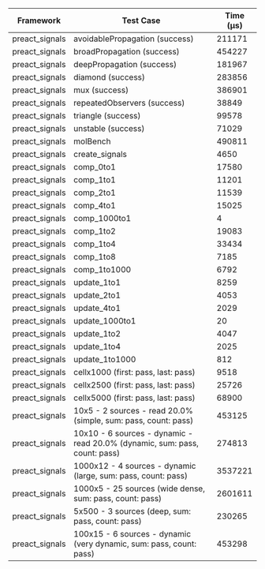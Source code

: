 | Framework | Test Case | Time (μs) |
| --- | --- | --- |
| preact_signals | avoidablePropagation (success) | 211171 |
| preact_signals | broadPropagation (success) | 454227 |
| preact_signals | deepPropagation (success) | 181967 |
| preact_signals | diamond (success) | 283856 |
| preact_signals | mux (success) | 386901 |
| preact_signals | repeatedObservers (success) | 38849 |
| preact_signals | triangle (success) | 99578 |
| preact_signals | unstable (success) | 71029 |
| preact_signals | molBench | 490811 |
| preact_signals | create_signals | 4650 |
| preact_signals | comp_0to1 | 17580 |
| preact_signals | comp_1to1 | 11201 |
| preact_signals | comp_2to1 | 11539 |
| preact_signals | comp_4to1 | 15025 |
| preact_signals | comp_1000to1 | 4 |
| preact_signals | comp_1to2 | 19083 |
| preact_signals | comp_1to4 | 33434 |
| preact_signals | comp_1to8 | 7185 |
| preact_signals | comp_1to1000 | 6792 |
| preact_signals | update_1to1 | 8259 |
| preact_signals | update_2to1 | 4053 |
| preact_signals | update_4to1 | 2029 |
| preact_signals | update_1000to1 | 20 |
| preact_signals | update_1to2 | 4047 |
| preact_signals | update_1to4 | 2025 |
| preact_signals | update_1to1000 | 812 |
| preact_signals | cellx1000 (first: pass, last: pass) | 9518 |
| preact_signals | cellx2500 (first: pass, last: pass) | 25726 |
| preact_signals | cellx5000 (first: pass, last: pass) | 68900 |
| preact_signals | 10x5 - 2 sources - read 20.0% (simple, sum: pass, count: pass) | 453125 |
| preact_signals | 10x10 - 6 sources - dynamic - read 20.0% (dynamic, sum: pass, count: pass) | 274813 |
| preact_signals | 1000x12 - 4 sources - dynamic (large, sum: pass, count: pass) | 3537221 |
| preact_signals | 1000x5 - 25 sources (wide dense, sum: pass, count: pass) | 2601611 |
| preact_signals | 5x500 - 3 sources (deep, sum: pass, count: pass) | 230265 |
| preact_signals | 100x15 - 6 sources - dynamic (very dynamic, sum: pass, count: pass) | 453298 |
